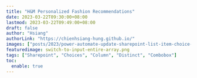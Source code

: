 ```yaml
---
title: "H&M Personalized Fashion Recommendations"
date: 2023-03-22T09:30:00+08:00
lastmod: 2023-03-22T09:49:00+08:00
draft: false
author: "Hsiang"
authorLink: "https://chienhsiang-hung.github.io/"
images: ["posts/2023/power-automate-update-sharepoint-list-item-choice-column-and-difference-between-choices-and-distinct/switch-to-input-entire-array.png"]
featuredimage: switch-to-input-entire-array.png
tags: ["Sharepoint", "Choices", "Column", "Distinct", "Combobox"]
toc:
  enable: true
---
```


